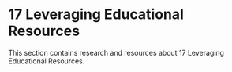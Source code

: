 # 17 Leveraging Educational Resources

This section contains research and resources about 17 Leveraging Educational Resources.
